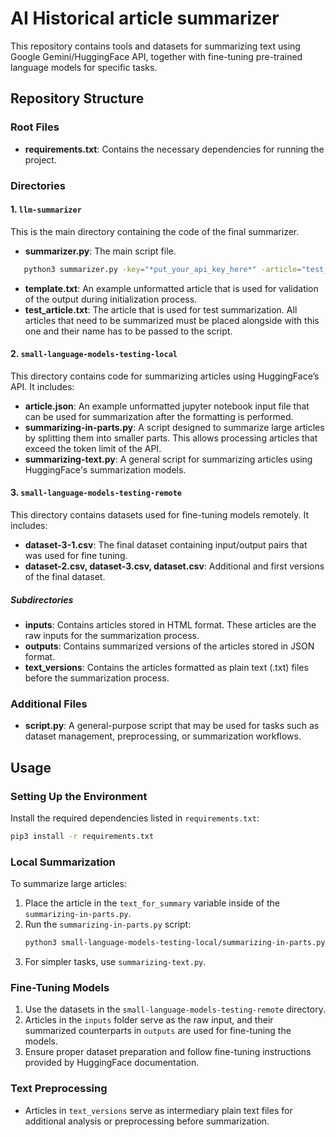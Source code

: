 # AI Historical article summarizer

This repository contains tools and datasets for summarizing text using Google Gemini/HuggingFace API, together with fine-tuning pre-trained language models for specific tasks.

## Repository Structure

### Root Files
- **requirements.txt**: Contains the necessary dependencies for running the project.

### Directories

#### 1. `llm-summarizer`
This is the main directory containing the code of the final summarizer. 
- **summarizer.py**: The main script file. 
```bash
   python3 summarizer.py -key="*put_your_api_key_here*" -article="test_article.txt"
```
- **template.txt**: An example unformatted article that is used for validation of the output during initialization process.
- **test_article.txt**: The article that is used for test summarization. All articles that need to be summarized must be placed alongside with this one and their name has to be passed to the script.

#### 2. `small-language-models-testing-local`
This directory contains code for summarizing articles using HuggingFace’s API. It includes:

- **article.json**: An example unformatted jupyter notebook input file that can be used for summarization after the formatting is performed.
- **summarizing-in-parts.py**: A script designed to summarize large articles by splitting them into smaller parts. This allows processing articles that exceed the token limit of the API.
- **summarizing-text.py**: A general script for summarizing articles using HuggingFace's summarization models.

#### 3. `small-language-models-testing-remote`
This directory contains datasets used for fine-tuning models remotely. It includes:

- **dataset-3-1.csv**: The final dataset containing input/output pairs that was used for fine tuning.
- **dataset-2.csv, dataset-3.csv, dataset.csv**: Additional and first versions of the final dataset.

##### Subdirectories
- **inputs**: Contains articles stored in HTML format. These articles are the raw inputs for the summarization process.
- **outputs**: Contains summarized versions of the articles stored in JSON format.
- **text_versions**: Contains the articles formatted as plain text (.txt) files before the summarization process.

### Additional Files
- **script.py**: A general-purpose script that may be used for tasks such as dataset management, preprocessing, or summarization workflows.

## Usage

### Setting Up the Environment
Install the required dependencies listed in `requirements.txt`:
```bash
pip3 install -r requirements.txt
```

### Local Summarization
To summarize large articles:
1. Place the article in the `text_for_summary` variable inside of the `summarizing-in-parts.py`.
2. Run the `summarizing-in-parts.py` script:
   ```bash
   python3 small-language-models-testing-local/summarizing-in-parts.py
   ```
3. For simpler tasks, use `summarizing-text.py`.

### Fine-Tuning Models
1. Use the datasets in the `small-language-models-testing-remote` directory.
2. Articles in the `inputs` folder serve as the raw input, and their summarized counterparts in `outputs` are used for fine-tuning the models.
3. Ensure proper dataset preparation and follow fine-tuning instructions provided by HuggingFace documentation.

### Text Preprocessing
- Articles in `text_versions` serve as intermediary plain text files for additional analysis or preprocessing before summarization.